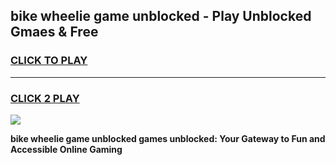 
## bike wheelie game unblocked - Play Unblocked Gmaes & Free
<h3>
<a href="https://news.freeplayer.one?title=bike_wheelie_game_unblocked&ref=23F">CLICK TO PLAY</a></h3>
<hr>

<h3>
<a href="https://news.freeplayer.one?title=bike_wheelie_game_unblocked&ref=23F">CLICK 2 PLAY</a>
  
</h3>

<a href="https://news.freeplayer.one?title=bike_wheelie_game_unblocked&ref=23F/"><img src="https://clearcache.store/games.png"></a>


**bike wheelie game unblocked games unblocked: Your Gateway to Fun and Accessible Online Gaming**
